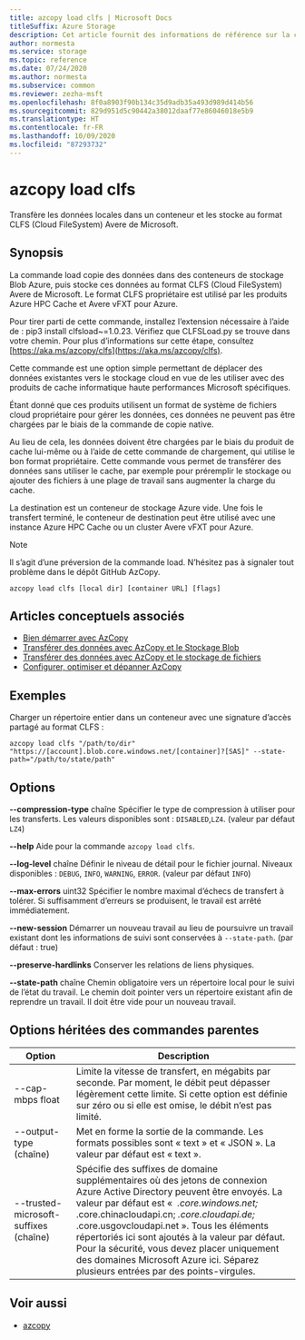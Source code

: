```yaml
---
title: azcopy load clfs | Microsoft Docs
titleSuffix: Azure Storage
description: Cet article fournit des informations de référence sur la commande azcopy load clfs.
author: normesta
ms.service: storage
ms.topic: reference
ms.date: 07/24/2020
ms.author: normesta
ms.subservice: common
ms.reviewer: zezha-msft
ms.openlocfilehash: 8f0a8903f90b134c35d9adb35a493d989d414b56
ms.sourcegitcommit: 829d951d5c90442a38012daaf77e86046018e5b9
ms.translationtype: HT
ms.contentlocale: fr-FR
ms.lasthandoff: 10/09/2020
ms.locfileid: "87293732"
---
```

# <a name="azcopy-load-clfs"></a>azcopy load clfs

Transfère les données locales dans un conteneur et les stocke au format CLFS (Cloud FileSystem) Avere de Microsoft.

## <a name="synopsis"></a>Synopsis

La commande load copie des données dans des conteneurs de stockage Blob Azure, puis stocke ces données au format CLFS (Cloud FileSystem) Avere de Microsoft. Le format CLFS propriétaire est utilisé par les produits Azure HPC Cache et Avere vFXT pour Azure.

Pour tirer parti de cette commande, installez l’extension nécessaire à l’aide de : pip3 install clfsload~=1.0.23. Vérifiez que CLFSLoad.py se trouve dans votre chemin. Pour plus d’informations sur cette étape, consultez [https://aka.ms/azcopy/clfs](https://aka.ms/azcopy/clfs).

Cette commande est une option simple permettant de déplacer des données existantes vers le stockage cloud en vue de les utiliser avec des produits de cache informatique haute performances Microsoft spécifiques. 

Étant donné que ces produits utilisent un format de système de fichiers cloud propriétaire pour gérer les données, ces données ne peuvent pas être chargées par le biais de la commande de copie native. 

Au lieu de cela, les données doivent être chargées par le biais du produit de cache lui-même ou à l’aide de cette commande de chargement, qui utilise le bon format propriétaire.
Cette commande vous permet de transférer des données sans utiliser le cache, par exemple pour préremplir le stockage ou ajouter des fichiers à une plage de travail sans augmenter la charge du cache.

La destination est un conteneur de stockage Azure vide. Une fois le transfert terminé, le conteneur de destination peut être utilisé avec une instance Azure HPC Cache ou un cluster Avere vFXT pour Azure.

> [!NOTE] 
> Il s’agit d’une préversion de la commande load. N’hésitez pas à signaler tout problème dans le dépôt GitHub AzCopy.

```
azcopy load clfs [local dir] [container URL] [flags]
```

## <a name="related-conceptual-articles"></a>Articles conceptuels associés

- [Bien démarrer avec AzCopy](storage-use-azcopy-v10.md)
- [Transférer des données avec AzCopy et le Stockage Blob](storage-use-azcopy-blobs.md)
- [Transférer des données avec AzCopy et le stockage de fichiers](storage-use-azcopy-files.md)
- [Configurer, optimiser et dépanner AzCopy](storage-use-azcopy-configure.md)

## <a name="examples"></a>Exemples

Charger un répertoire entier dans un conteneur avec une signature d’accès partagé au format CLFS :

```azcopy
azcopy load clfs "/path/to/dir" "https://[account].blob.core.windows.net/[container]?[SAS]" --state-path="/path/to/state/path"
```

## <a name="options"></a>Options

**--compression-type** chaîne   Spécifier le type de compression à utiliser pour les transferts. Les valeurs disponibles sont : `DISABLED`,`LZ4`. (valeur par défaut `LZ4`)

**--help**    Aide pour la commande `azcopy load clfs`.

**--log-level** chaîne   Définir le niveau de détail pour le fichier journal. Niveaux disponibles : `DEBUG`, `INFO`, `WARNING`, `ERROR`. (valeur par défaut `INFO`)

**--max-errors** uint32   Spécifier le nombre maximal d’échecs de transfert à tolérer. Si suffisamment d’erreurs se produisent, le travail est arrêté immédiatement.

**--new-session**   Démarrer un nouveau travail au lieu de poursuivre un travail existant dont les informations de suivi sont conservées à `--state-path`. (par défaut : true)

**--preserve-hardlinks**    Conserver les relations de liens physiques.

**--state-path** chaîne   Chemin obligatoire vers un répertoire local pour le suivi de l’état du travail. Le chemin doit pointer vers un répertoire existant afin de reprendre un travail. Il doit être vide pour un nouveau travail.

## <a name="options-inherited-from-parent-commands"></a>Options héritées des commandes parentes

|Option|Description|
|---|---|
|--cap-mbps float|Limite la vitesse de transfert, en mégabits par seconde. Par moment, le débit peut dépasser légèrement cette limite. Si cette option est définie sur zéro ou si elle est omise, le débit n’est pas limité.|
|--output-type (chaîne)|Met en forme la sortie de la commande. Les formats possibles sont « text » et « JSON ». La valeur par défaut est « text ».|
|--trusted-microsoft-suffixes (chaîne)   | Spécifie des suffixes de domaine supplémentaires où des jetons de connexion Azure Active Directory peuvent être envoyés.  La valeur par défaut est «  *.core.windows.net;* .core.chinacloudapi.cn; *.core.cloudapi.de;* .core.usgovcloudapi.net ». Tous les éléments répertoriés ici sont ajoutés à la valeur par défaut. Pour la sécurité, vous devez placer uniquement des domaines Microsoft Azure ici. Séparez plusieurs entrées par des points-virgules.|

## <a name="see-also"></a>Voir aussi

- [azcopy](storage-ref-azcopy.md)
